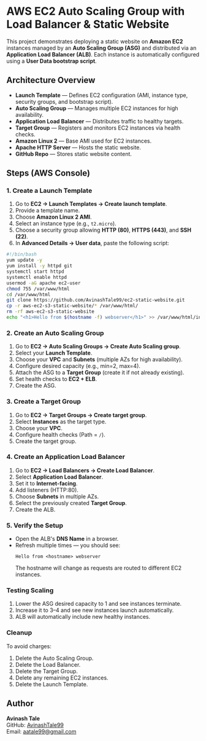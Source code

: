 # AWS EC2 Auto Scaling Group with Load Balancer & Static Website

This project demonstrates deploying a static website on **Amazon EC2** instances managed by an **Auto Scaling Group (ASG)** and distributed via an **Application Load Balancer (ALB)**. Each instance is automatically configured using a **User Data bootstrap script**.

## Architecture Overview

- **Launch Template** — Defines EC2 configuration (AMI, instance type, security groups, and bootstrap script).
- **Auto Scaling Group** — Manages multiple EC2 instances for high availability.
- **Application Load Balancer** — Distributes traffic to healthy targets.
- **Target Group** — Registers and monitors EC2 instances via health checks.
- **Amazon Linux 2** — Base AMI used for EC2 instances.
- **Apache HTTP Server** — Hosts the static website.
- **GitHub Repo** — Stores static website content.

## Steps (AWS Console)

### 1. Create a Launch Template
1. Go to **EC2 → Launch Templates → Create launch template**.
2. Provide a template name.
3. Choose **Amazon Linux 2 AMI**.
4. Select an instance type (e.g., `t2.micro`).
5. Choose a security group allowing **HTTP (80)**, **HTTPS (443)**, and **SSH (22)**.
6. In **Advanced Details → User data**, paste the following script:

```bash
#!/bin/bash
yum update -y
yum install -y httpd git
systemctl start httpd
systemctl enable httpd
usermod -aG apache ec2-user
chmod 755 /var/www/html
cd /var/www/html
git clone https://github.com/AvinashTale99/ec2-static-website.git
cp -r aws-ec2-s3-static-website/* /var/www/html/
rm -rf aws-ec2-s3-static-website
echo "<h1>Hello from $(hostname -f) webserver</h1>" >> /var/www/html/index.html
```

### 2. Create an Auto Scaling Group
1. Go to **EC2 → Auto Scaling Groups → Create Auto Scaling group**.
2. Select your **Launch Template**.
3. Choose your **VPC** and **Subnets** (multiple AZs for high availability).
4. Configure desired capacity (e.g., min=2, max=4).
5. Attach the ASG to a **Target Group** (create it if not already existing).
6. Set health checks to **EC2 + ELB**.
7. Create the ASG.

### 3. Create a Target Group
1. Go to **EC2 → Target Groups → Create target group**.
2. Select **Instances** as the target type.
3. Choose your **VPC**.
4. Configure health checks (Path = `/`).
5. Create the target group.

### 4. Create an Application Load Balancer
1. Go to **EC2 → Load Balancers → Create Load Balancer**.
2. Select **Application Load Balancer**.
3. Set it to **Internet-facing**.
4. Add listeners (HTTP:80).
5. Choose **Subnets** in multiple AZs.
6. Select the previously created **Target Group**.
7. Create the ALB.

### 5. Verify the Setup
- Open the ALB's **DNS Name** in a browser.
- Refresh multiple times — you should see:
  ```
  Hello from <hostname> webserver
  ```
  The hostname will change as requests are routed to different EC2 instances.

### Testing Scaling
1. Lower the ASG desired capacity to 1 and see instances terminate.
2. Increase it to 3–4 and see new instances launch automatically.
3. ALB will automatically include new healthy instances.

### Cleanup
To avoid charges:
1. Delete the Auto Scaling Group.
2. Delete the Load Balancer.
3. Delete the Target Group.
4. Delete any remaining EC2 instances.
5. Delete the Launch Template.

## Author
**Avinash Tale**  
GitHub: [AvinashTale99](https://github.com/AvinashTale99)  
Email: aatale99@gmail.com
